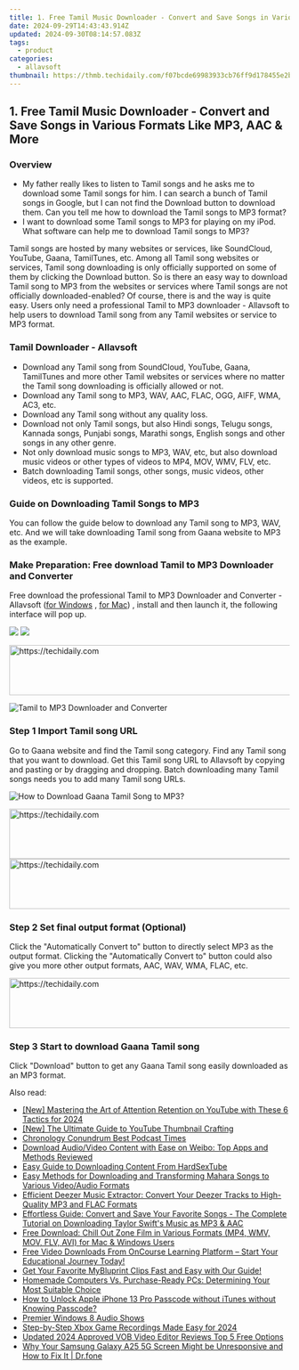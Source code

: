 ```yaml
---
title: 1. Free Tamil Music Downloader - Convert and Save Songs in Various Formats Like MP3, AAC & More
date: 2024-09-29T14:43:43.914Z
updated: 2024-09-30T08:14:57.083Z
tags:
  - product
categories:
  - allavsoft
thumbnail: https://thmb.techidaily.com/f07bcde69983933cb76ff9d178455e2b69ef74b8fc7b5950817350ad54cf2512.png
---
```


## 1. Free Tamil Music Downloader - Convert and Save Songs in Various Formats Like MP3, AAC & More

### Overview

* My father really likes to listen to Tamil songs and he asks me to download some Tamil songs for him. I can search a bunch of Tamil songs in Google, but I can not find the Download button to download them. Can you tell me how to download the Tamil songs to MP3 format?
* I want to download some Tamil songs to MP3 for playing on my iPod. What software can help me to download Tamil songs to MP3?

Tamil songs are hosted by many websites or services, like SoundCloud, YouTube, Gaana, TamilTunes, etc. Among all Tamil song websites or services, Tamil song downloading is only officially supported on some of them by clicking the Download button. So is there an easy way to download Tamil song to MP3 from the websites or services where Tamil songs are not officially downloaded-enabled? Of course, there is and the way is quite easy. Users only need a professional Tamil to MP3 downloader - Allavsoft to help users to download Tamil song from any Tamil websites or service to MP3 format.

### Tamil Downloader - Allavsoft

* Download any Tamil song from SoundCloud, YouTube, Gaana, TamilTunes and more other Tamil websites or services where no matter the Tamil song downloading is officially allowed or not.
* Download any Tamil song to MP3, WAV, AAC, FLAC, OGG, AIFF, WMA, AC3, etc.
* Download any Tamil song without any quality loss.
* Download not only Tamil songs, but also Hindi songs, Telugu songs, Kannada songs, Punjabi songs, Marathi songs, English songs and other songs in any other genre.
* Not only download music songs to MP3, WAV, etc, but also download music videos or other types of videos to MP4, MOV, WMV, FLV, etc.
* Batch downloading Tamil songs, other songs, music videos, other videos, etc is supported.

### Guide on Downloading Tamil Songs to MP3

You can follow the guide below to download any Tamil song to MP3, WAV, etc. And we will take downloading Tamil song from Gaana website to MP3 as the example.

### Make Preparation: Free download Tamil to MP3 Downloader and Converter

Free download the professional Tamil to MP3 Downloader and Converter - Allavsoft ([for Windows](https://tools.techidaily.com/allavsoft/products/) , [for Mac](https://tools.techidaily.com/allavsoft/products/)) , install and then launch it, the following interface will pop up.

[![](https://www.allavsoft.com/how-to/../images/how-to/free-download-win.jpg)](https://tools.techidaily.com/allavsoft/products/) [![](https://www.allavsoft.com/how-to/../images/how-to/free-download-mac.jpg)](https://tools.techidaily.com/allavsoft/products/)

<!-- affiliate ads begin -->
<a href="https://ephamedtechinc.pxf.io/c/5597632/2136626/26400" target="_top" id="2136626">
  <img src="//a.impactradius-go.com/display-ad/26400-2136626" border="0" alt="https://techidaily.com" width="728" height="90"/>
</a>
<img height="0" width="0" src="https://ephamedtechinc.pxf.io/i/5597632/2136626/26400" style="position:absolute;visibility:hidden;" border="0" />
<!-- affiliate ads end -->

![Tamil to MP3 Downloader and Converter](https://www.allavsoft.com/how-to/../images/allavsoft/screen-shot-600.jpg)

### Step 1 Import Tamil song URL

Go to Gaana website and find the Tamil song category. Find any Tamil song that you want to download. Get this Tamil song URL to Allavsoft by copying and pasting or by dragging and dropping. Batch downloading many Tamil songs needs you to add many Tamil song URLs.

![How to Download Gaana Tamil Song to MP3?](https://www.allavsoft.com/how-to/../images/how-to/download-rtmp-video/download-rtmp-video.jpg)

<!-- affiliate ads begin -->
<a href="https://ursime.pxf.io/c/5597632/2136545/16384" target="_top" id="2136545">
  <img src="//a.impactradius-go.com/display-ad/16384-2136545" border="0" alt="https://techidaily.com" width="728" height="90"/>
</a>
<img height="0" width="0" src="https://ursime.pxf.io/i/5597632/2136545/16384" style="position:absolute;visibility:hidden;" border="0" />
<!-- affiliate ads end -->

<!-- affiliate ads begin -->
<a href="https://appsumo.8odi.net/c/5597632/2151858/7443" target="_top" id="2151858">
  <img src="//a.impactradius-go.com/display-ad/7443-2151858" border="0" alt="https://techidaily.com" width="600" height="90"/>
</a>
<img height="0" width="0" src="https://appsumo.8odi.net/i/5597632/2151858/7443" style="position:absolute;visibility:hidden;" border="0" />
<!-- affiliate ads end -->

### Step 2 Set final output format (Optional)

Click the "Automatically Convert to" button to directly select MP3 as the output format. Clicking the "Automatically Convert to" button could also give you more other output formats, AAC, WAV, WMA, FLAC, etc.

<!-- affiliate ads begin -->
<a href="https://appsumo.8odi.net/c/5597632/2044583/7443" target="_top" id="2044583">
  <img src="//a.impactradius-go.com/display-ad/7443-2044583" border="0" alt="https://techidaily.com" width="728" height="90"/>
</a>
<img height="0" width="0" src="https://appsumo.8odi.net/i/5597632/2044583/7443" style="position:absolute;visibility:hidden;" border="0" />
<!-- affiliate ads end -->

### Step 3 Start to download Gaana Tamil song

Click "Download" button to get any Gaana Tamil song easily downloaded as an MP3 format.

<ins class="adsbygoogle"
     style="display:block"
     data-ad-format="autorelaxed"
     data-ad-client="ca-pub-7571918770474297"
     data-ad-slot="1223367746"></ins>

<ins class="adsbygoogle"
     style="display:block"
     data-ad-client="ca-pub-7571918770474297"
     data-ad-slot="8358498916"
     data-ad-format="auto"
     data-full-width-responsive="true"></ins>

<span class="atpl-alsoreadstyle">Also read:</span>
<div><ul>
<li><a href="https://youtube-sure.techidaily.com/astering-the-art-of-attention-retention-on-youtube-with-these-6-tactics-for-2024/"><u>[New] Mastering the Art of Attention Retention on YouTube with These 6 Tactics for 2024</u></a></li>
<li><a href="https://facebook-record-videos.techidaily.com/new-the-ultimate-guide-to-youtube-thumbnail-crafting/"><u>[New] The Ultimate Guide to YouTube Thumbnail Crafting</u></a></li>
<li><a href="https://extra-resources.techidaily.com/chronology-conundrum-best-podcast-times/"><u>Chronology Conundrum Best Podcast Times</u></a></li>
<li><a href="https://win-webster.techidaily.com/download-audiovideo-content-with-ease-on-weibo-top-apps-and-methods-reviewed/"><u>Download Audio/Video Content with Ease on Weibo: Top Apps and Methods Reviewed</u></a></li>
<li><a href="https://win-webster.techidaily.com/easy-guide-to-downloading-content-from-hardsextube/"><u>Easy Guide to Downloading Content From HardSexTube</u></a></li>
<li><a href="https://win-webster.techidaily.com/easy-methods-for-downloading-and-transforming-mahara-songs-to-various-videoaudio-formats/"><u>Easy Methods for Downloading and Transforming Mahara Songs to Various Video/Audio Formats</u></a></li>
<li><a href="https://win-webster.techidaily.com/efficient-deezer-music-extractor-convert-your-deezer-tracks-to-high-quality-mp3-and-flac-formats/"><u>Efficient Deezer Music Extractor: Convert Your Deezer Tracks to High-Quality MP3 and FLAC Formats</u></a></li>
<li><a href="https://win-webster.techidaily.com/effortless-guide-convert-and-save-your-favorite-songs-the-complete-tutorial-on-downloading-taylor-swifts-music-as-mp3-and-aac/"><u>Effortless Guide: Convert and Save Your Favorite Songs - The Complete Tutorial on Downloading Taylor Swift's Music as MP3 & AAC</u></a></li>
<li><a href="https://win-webster.techidaily.com/free-download-chill-out-zone-film-in-various-formats-mp4-wmv-mov-flv-avi-for-mac-and-windows-users/"><u>Free Download: Chill Out Zone Film in Various Formats (MP4, WMV, MOV, FLV, AVI) for Mac & Windows Users</u></a></li>
<li><a href="https://win-webster.techidaily.com/free-video-downloads-from-oncourse-learning-platform-start-your-educational-journey-today/"><u>Free Video Downloads From OnCourse Learning Platform – Start Your Educational Journey Today!</u></a></li>
<li><a href="https://win-webster.techidaily.com/get-your-favorite-mybluprint-clips-fast-and-easy-with-our-guide/"><u>Get Your Favorite MyBluprint Clips Fast and Easy with Our Guide!</u></a></li>
<li><a href="https://techtrends.techidaily.com/homemade-computers-vs-purchase-ready-pcs-determining-your-most-suitable-choice/"><u>Homemade Computers Vs. Purchase-Ready PCs: Determining Your Most Suitable Choice</u></a></li>
<li><a href="https://ios-unlock.techidaily.com/how-to-unlock-apple-iphone-13-pro-passcode-without-itunes-without-knowing-passcode-by-drfone-ios/"><u>How to Unlock Apple iPhone 13 Pro Passcode without iTunes without Knowing Passcode?</u></a></li>
<li><a href="https://extra-information.techidaily.com/premier-windows-8-audio-shows/"><u>Premier Windows 8 Audio Shows</u></a></li>
<li><a href="https://screen-video-capture.techidaily.com/step-by-step-xbox-game-recordings-made-easy-for-2024/"><u>Step-by-Step Xbox Game Recordings Made Easy for 2024</u></a></li>
<li><a href="https://video-content-creator.techidaily.com/updated-2024-approved-vob-video-editor-reviews-top-5-free-options/"><u>Updated 2024 Approved VOB Video Editor Reviews Top 5 Free Options</u></a></li>
<li><a href="https://howto.techidaily.com/why-your-samsung-galaxy-a25-5g-screen-might-be-unresponsive-and-how-to-fix-it-drfone-by-drfone-fix-android-problems-fix-android-problems/"><u>Why Your Samsung Galaxy A25 5G Screen Might be Unresponsive and How to Fix It | Dr.fone</u></a></li>
</ul></div>

